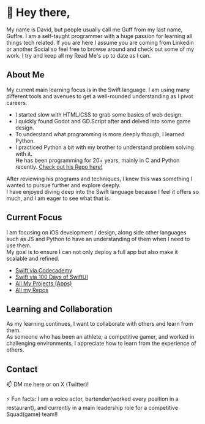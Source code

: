 # 👋 Hey there,

My name is David, but people usually call me Guff from my last name, Guffre.
I am a self-taught programmer with a huge passion for learning all things tech related. 
If you are here I assume you are coming from Linkedin or another Social so feel free to browse around and check out some of my work. 
I try and keep all my Read Me's up to date as I can. 

## About Me

My current main learning focus is in the Swift language. I am using many different tools and avenues to get a well-rounded understanding as I pivot careers.

- I started slow with HTML/CSS to grab some basics of web design.
- I quickly found Godot and GD.Script after and delved into some game design. 
- To understand what programming is more deeply though, I learned Python.
- I practiced Python a bit with my brother to understand problem solving with it.
   </br>He has been programming for 20+ years, mainly in C and Python recently. [Check out his Repo here!](https://github.com/guffre)

After reviewing his programs and techniques, I knew this was something I wanted to pursue further and explore deeply. 
</br> I have enjoyed diving deep into the Swift language because I feel it offers so much, and I am eager to see what that is.

## Current Focus

I am focusing on iOS development / design, along side other languages such as JS and Python to have an understanding of them when I need to use them. 
</br> My goal is to ensure I can not only deploy a full app but also make it scalable and refined.
<ul>
   <li><a href="https://github.com/CodeofGuff/codeCademy_Swift" target="_blank">Swift via Codecademy</a></li>
   <li><a href="https://github.com/CodeofGuff/100DoSui" target="_blank">Swift via 100 Days of SwiftUI</a></li>
   <li><a href="https://github.com/CodeofGuff/XCodeRepo" target="_blank">All My Projects (Apps)</a></li>
   <li><a href="https://github.com/CodeofGuff?tab=repositories" target="_blank">All my Repos</a></li>
</ul>

## Learning and Collaboration

As my learning continues, I want to collaborate with others and learn from them. 
</br>As someone who has been an athlete, a competitive gamer, and worked in challenging environments, I appreciate how to learn from the experience of others.


## Contact

📫 DM me here or on X (Twitter)!

⚡ Fun facts: I am a voice actor, bartender(worked every position in a restaurant), and currently in a main leadership role for a competitive Squad(game) team!!


<!---
CodeofGuff/CodeofGuff is a ✨ special ✨ repository because its `README.md` (this file) appears on your GitHub profile.
You can click the Preview link to take a look at your changes.
--->
